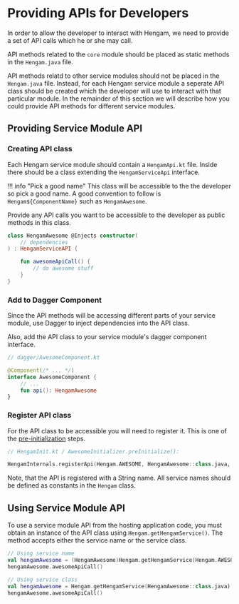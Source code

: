 # Providing APIs for Developers

In order to allow the developer to interact with Hengam, we need to provide a set of API calls which he or she may call.

API methods related to the `core` module should be placed as static methods in the `Hengam.java` file.

API methods relatd to other service modules should not be placed in the `Hengam.java` file. Instead, for each Hengam service module a seperate API class should be created which the developer will use to interact with that particular module. In the remainder of this section we will describe how you could provide API methods for different service modules.

## Providing Service Module API
### Creating API class
Each Hengam service module should contain a `HengamApi.kt` file. Inside there should be a class extending the `HengamServiceApi` interface. 

!!! info "Pick a good name"
    This class will be accessible to the the developer so pick a good name. A good convention to follow is `Hengam${ComponentName}` such as `HengamAwesome`.

Provide any API calls you want to be accessible to the developer as public methods in this class.

```kotlin
class HengamAwesome @Injects constructor(
    // dependencies
) : HengamServiceAPI {

    fun awesomeApiCall() {
        // do awesome stuff
    }
}
```

### Add to Dagger Component
Since the API methods will be accessing different parts of your service module, use Dagger to inject dependencies into the API class.

Also, add the API class to your service module's dagger component interface.

```kotlin
// dagger/AwesomeComponent.kt

@Component(/* ... */)
interface AwesomeComponent {
    // ...
    fun api(): HengamAwesome
}
```

### Register API class
For the API class to be accessible you will need to register it. This is one of the [pre-initialization](/guide/initialization/#5-register-the-service-api-optional) steps.

```kotlin
// HengamInit.kt / AwesomeInitializer.preInitialize():

HengamInternals.registerApi(Hengam.AWESOME, HengamAwesome::class.java, awesomeComponent.api())
```

Note, that the API is registered with a String name. All service names should be defined as constants in the `Hengam` class.

## Using Service Module API

To use a service module API from the hosting application code, you must obtain an instance of the API class using `Hengam.getHengamService()`. The method accepts either the service name or the service class.

```kotlin
// Using service name
val hengamAwesome = (HengamAwesome)Hengam.getHengamService(Hengam.AWESOME)
hengamAwesome.awesomeApiCall()

// Using service class
val hengamAwesome = Hengam.getHengamService(HengamAwesome::class.java)
hengamAwesome.awesomeApiCall()
```
